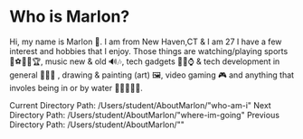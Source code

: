 # Who is Marlon? 
Hi, my name is Marlon 👋.
I am from New Haven,CT & I am 27
I have a few interest and hobbies that I enjoy. Those things are watching/playing sports 🏈⚽🏀🎾🏆,
music new & old 🔊🎶, tech gadgets 📲📸⌚ & tech development in general 🧑🏾‍💻 , drawing & painting (art) 🖼️, video gaming 🎮 and anything that involes being in or by water 🏄🏽‍♂️🌊🎣. 


Current Directory Path: /Users/student/AboutMarlon/"who-am-i"
Next Directory Path: /Users/student/AboutMarlon/"where-im-going"
Previous Directory Path: /Users/student/AboutMarlon/""
